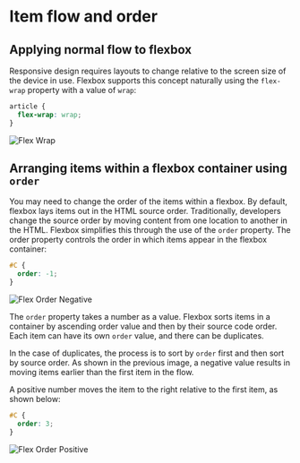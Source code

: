# Item flow and order

## Applying normal flow to flexbox

Responsive design requires layouts to change relative to the screen size of the device in use. Flexbox supports this concept naturally using the `flex-wrap` property with a value of `wrap`:

```css
article {
  flex-wrap: wrap;
}
```

![Flex Wrap](https://user-images.githubusercontent.com/94882786/176833030-c5c93143-674b-4bab-b3a1-7c825f8a81ed.gif)

## Arranging items within a flexbox container using `order`

You may need to change the order of the items within a flexbox. By default, flexbox lays items out in the HTML source order. Traditionally, developers change the source order by moving content from one location to another in the HTML. Flexbox simplifies this through the use of the `order` property. The order property controls the order in which items appear in the flexbox container:

```css
#C {
  order: -1;
}
```

![Flex Order Negative](https://user-images.githubusercontent.com/94882786/176833057-03a4155f-08d5-4389-bfb1-b64129b4e562.png)

The `order` property takes a number as a value. Flexbox sorts items in a container by ascending order value and then by their source code order. Each item can have its own `order` value, and there can be duplicates.

In the case of duplicates, the process is to sort by `order` first and then sort by source order. As shown in the previous image, a negative value results in moving items earlier than the first item in the flow.

A positive number moves the item to the right relative to the first item, as shown below:

```css
#C {
  order: 3;
}
```

![Flex Order Positive](https://user-images.githubusercontent.com/94882786/176833071-625ff984-f40f-4841-97b7-47e87ba9780c.png)
